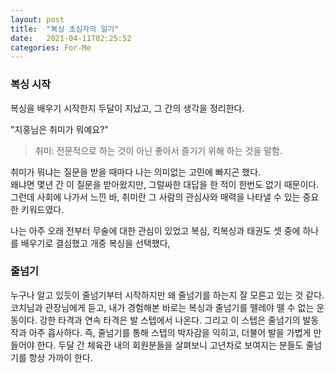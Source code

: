```yaml
---
layout: post
title:  "복싱 초심자의 일기"
date:   2021-04-11T02:25:52
categories: For-Me
---
```


### 복싱 시작

복싱을 배우기 시작한지 두달이 지났고, 그 간의 생각을 정리한다.

"지홍님은 취미가 뭐예요?"   
> 취미: 전문적으로 하는 것이 아닌 좋아서 즐기기 위해 하는 것을 말함.   

취미가 뭐냐는 질문을 받을 때마다 나는 의미없는 고민에 빠지곤 했다.   
왜냐면 몇년 간 이 질문을 받아왔지만, 그럴싸한 대답을 한 적이 한번도 없기 때문이다.  
그런데 사회에 나가서 느낀 바, 취미란 그 사람의 관심사와 매력을 나타낼 수 있는 중요한 키워드였다.

나는 아주 오래 전부터 무술에 대한 관심이 있었고 복심, 킥복싱과 태권도 셋 중에 하나를 배우기로 결심했고 개중 복싱을 선택했다,

### 줄넘기
누구나 알고 있듯이 줄넘기부터 시작하지만 왜 줄넘기를 하는지 잘 모른고 있는 것 같다.
코치님과 관장님에게 듣고, 내가 경험해본 바로는 복싱과 줄넘기를 뗄레야 뗄 수 없는 운동이다.
강한 타격과 연속 타격은 발 스텝에서 나온다. 그리고 이 스텝은 줄넘기의 발동작과 아주 흡사하다.
즉, 줄넘기를 통해 스텝의 박자감을 익히고, 더불어 발을 가볍게 만들어야 한다.
두달 간 체육관 내의 회원분들을 살펴보니 고년차로 보여지는 분들도 줄넘기를 항상 가까이 한다.


